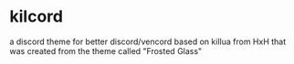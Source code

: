 # kilcord
a discord theme for better discord/vencord based on killua from HxH that was created from the theme called "Frosted Glass"
